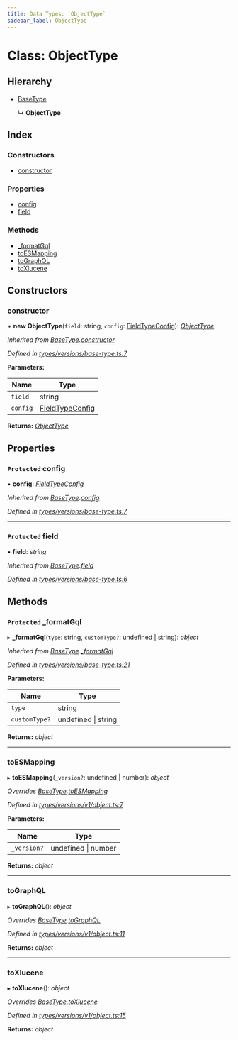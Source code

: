 ```yaml
---
title: Data Types: `ObjectType`
sidebar_label: ObjectType
---
```


# Class: ObjectType

## Hierarchy

* [BaseType](basetype.md)

  ↳ **ObjectType**

## Index

### Constructors

* [constructor](objecttype.md#constructor)

### Properties

* [config](objecttype.md#protected-config)
* [field](objecttype.md#protected-field)

### Methods

* [_formatGql](objecttype.md#protected-_formatgql)
* [toESMapping](objecttype.md#toesmapping)
* [toGraphQL](objecttype.md#tographql)
* [toXlucene](objecttype.md#toxlucene)

## Constructors

###  constructor

\+ **new ObjectType**(`field`: string, `config`: [FieldTypeConfig](../overview.md#fieldtypeconfig)): *[ObjectType](objecttype.md)*

*Inherited from [BaseType](basetype.md).[constructor](basetype.md#constructor)*

*Defined in [types/versions/base-type.ts:7](https://github.com/terascope/teraslice/blob/d8feecc03/packages/data-types/src/types/versions/base-type.ts#L7)*

**Parameters:**

Name | Type |
------ | ------ |
`field` | string |
`config` | [FieldTypeConfig](../overview.md#fieldtypeconfig) |

**Returns:** *[ObjectType](objecttype.md)*

## Properties

### `Protected` config

• **config**: *[FieldTypeConfig](../overview.md#fieldtypeconfig)*

*Inherited from [BaseType](basetype.md).[config](basetype.md#protected-config)*

*Defined in [types/versions/base-type.ts:7](https://github.com/terascope/teraslice/blob/d8feecc03/packages/data-types/src/types/versions/base-type.ts#L7)*

___

### `Protected` field

• **field**: *string*

*Inherited from [BaseType](basetype.md).[field](basetype.md#protected-field)*

*Defined in [types/versions/base-type.ts:6](https://github.com/terascope/teraslice/blob/d8feecc03/packages/data-types/src/types/versions/base-type.ts#L6)*

## Methods

### `Protected` _formatGql

▸ **_formatGql**(`type`: string, `customType?`: undefined | string): *object*

*Inherited from [BaseType](basetype.md).[_formatGql](basetype.md#protected-_formatgql)*

*Defined in [types/versions/base-type.ts:21](https://github.com/terascope/teraslice/blob/d8feecc03/packages/data-types/src/types/versions/base-type.ts#L21)*

**Parameters:**

Name | Type |
------ | ------ |
`type` | string |
`customType?` | undefined &#124; string |

**Returns:** *object*

___

###  toESMapping

▸ **toESMapping**(`_version?`: undefined | number): *object*

*Overrides [BaseType](basetype.md).[toESMapping](basetype.md#abstract-toesmapping)*

*Defined in [types/versions/v1/object.ts:7](https://github.com/terascope/teraslice/blob/d8feecc03/packages/data-types/src/types/versions/v1/object.ts#L7)*

**Parameters:**

Name | Type |
------ | ------ |
`_version?` | undefined &#124; number |

**Returns:** *object*

___

###  toGraphQL

▸ **toGraphQL**(): *object*

*Overrides [BaseType](basetype.md).[toGraphQL](basetype.md#abstract-tographql)*

*Defined in [types/versions/v1/object.ts:11](https://github.com/terascope/teraslice/blob/d8feecc03/packages/data-types/src/types/versions/v1/object.ts#L11)*

**Returns:** *object*

___

###  toXlucene

▸ **toXlucene**(): *object*

*Overrides [BaseType](basetype.md).[toXlucene](basetype.md#abstract-toxlucene)*

*Defined in [types/versions/v1/object.ts:15](https://github.com/terascope/teraslice/blob/d8feecc03/packages/data-types/src/types/versions/v1/object.ts#L15)*

**Returns:** *object*

